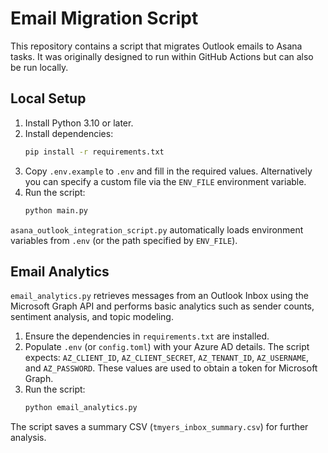 # Email Migration Script

This repository contains a script that migrates Outlook emails to Asana tasks.
It was originally designed to run within GitHub Actions but can also be run
locally.

## Local Setup

1. Install Python 3.10 or later.
2. Install dependencies:
   ```bash
   pip install -r requirements.txt
   ```
3. Copy `.env.example` to `.env` and fill in the required values. Alternatively
   you can specify a custom file via the `ENV_FILE` environment variable.
4. Run the script:
   ```bash
   python main.py
   ```

`asana_outlook_integration_script.py` automatically loads environment variables
from `.env` (or the path specified by `ENV_FILE`).

## Email Analytics

`email_analytics.py` retrieves messages from an Outlook Inbox using the Microsoft Graph API and performs basic analytics such as sender counts, sentiment analysis, and topic modeling.

1. Ensure the dependencies in `requirements.txt` are installed.
2. Populate `.env` (or `config.toml`) with your Azure AD details. The script expects:
   `AZ_CLIENT_ID`, `AZ_CLIENT_SECRET`, `AZ_TENANT_ID`, `AZ_USERNAME`, and `AZ_PASSWORD`.
   These values are used to obtain a token for Microsoft Graph.
3. Run the script:
   ```bash
   python email_analytics.py
   ```

The script saves a summary CSV (`tmyers_inbox_summary.csv`) for further analysis.
